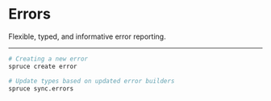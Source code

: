 # Errors
Flexible, typed, and informative error reporting.
****
```bash
# Creating a new error
spruce create error

# Update types based on updated error builders
spruce sync.errors

```